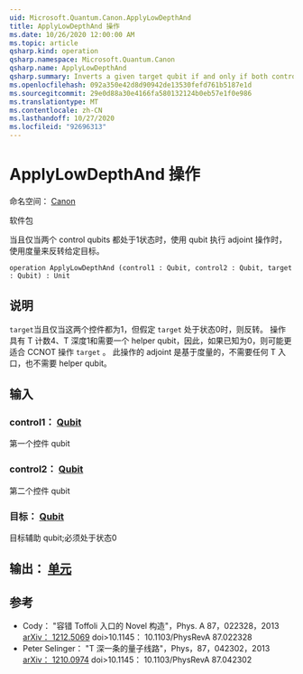 ```yaml
---
uid: Microsoft.Quantum.Canon.ApplyLowDepthAnd
title: ApplyLowDepthAnd 操作
ms.date: 10/26/2020 12:00:00 AM
ms.topic: article
qsharp.kind: operation
qsharp.namespace: Microsoft.Quantum.Canon
qsharp.name: ApplyLowDepthAnd
qsharp.summary: Inverts a given target qubit if and only if both control qubits are in the 1 state, with T-depth 1, using measurement to perform the adjoint operation.
ms.openlocfilehash: 092a350e42d8d90942de13530fefd761b5187e1d
ms.sourcegitcommit: 29e0d88a30e4166fa580132124b0eb57e1f0e986
ms.translationtype: MT
ms.contentlocale: zh-CN
ms.lasthandoff: 10/27/2020
ms.locfileid: "92696313"
---
```

# <a name="applylowdepthand-operation"></a>ApplyLowDepthAnd 操作

命名空间： [Canon](xref:Microsoft.Quantum.Canon)

软件包 [](https://nuget.org/packages/)


当且仅当两个 control qubits 都处于1状态时，使用 qubit 执行 adjoint 操作时，使用度量来反转给定目标。

```qsharp
operation ApplyLowDepthAnd (control1 : Qubit, control2 : Qubit, target : Qubit) : Unit
```


## <a name="description"></a>说明

`target`当且仅当这两个控件都为1，但假定 `target` 处于状态0时，则反转。  操作具有 T 计数4、T 深度1和需要一个 helper qubit，因此，如果已知为0，则可能更适合 CCNOT 操作 `target` 。  此操作的 adjoint 是基于度量的，不需要任何 T 入口，也不需要 helper qubit。

## <a name="input"></a>输入

### <a name="control1--qubit"></a>control1： [Qubit](xref:microsoft.quantum.lang-ref.qubit)

第一个控件 qubit


### <a name="control2--qubit"></a>control2： [Qubit](xref:microsoft.quantum.lang-ref.qubit)

第二个控件 qubit


### <a name="target--qubit"></a>目标： [Qubit](xref:microsoft.quantum.lang-ref.qubit)

目标辅助 qubit;必须处于状态0



## <a name="output--unit"></a>输出： [单元](xref:microsoft.quantum.lang-ref.unit)



## <a name="references"></a>参考

- Cody： "容错 Toffoli 入口的 Novel 构造"，Phys. A 87，022328，2013 [arXiv： 1212.5069](https://arxiv.org/abs/1212.5069) doi>10.1145： 10.1103/PhysRevA 87.022328
- Peter Selinger： "T 深一条的量子线路"，Phys，87，042302，2013 [arXiv： 1210.0974](https://arxiv.org/abs/1210.0974) doi>10.1145： 10.1103/PhysRevA 87.042302